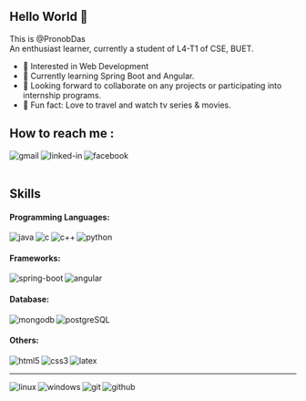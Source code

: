 ## Hello World 👋
This is @PronobDas <br>
An enthusiast learner, currently a student of L4-T1 of CSE, BUET.
- 👀 Interested in Web Development
- 🌱 Currently learning Spring Boot and Angular.
- 💞️ Looking forward to collaborate on any projects or participating into internship programs.
- 👯 Fun fact: Love to travel and watch tv series & movies.

## How to reach me :

[<img align="left" alt="gmail" src="https://img.shields.io/badge/gmail-%230077B5.svg?&style=for-the-badge&logo=gmail&logoColor=white" />](mailto:pronobdas2k16@gmail.com)

[<img align="left" alt="linked-in" src="https://img.shields.io/badge/linkedin-%230077B5.svg?&style=for-the-badge&logo=linkedin&logoColor=white" />](https://www.linkedin.com/in/pronobdas16/)

[<img align="left" alt="facebook" src="https://img.shields.io/badge/facebook-%231877F2.svg?&style=for-the-badge&logo=facebook&logoColor=white" />](https://www.facebook.com/pronobdas.pronoy) <br> <br>

## Skills
#### Programming Languages:
<img align="left" alt="java" src="https://img.shields.io/badge/java-%230077B5.svg?&style=for-the-badge&logo=java&logoColor=white" />
<img align="left" alt="c" src="https://img.shields.io/badge/C-%230077B5.svg?&style=for-the-badge&logo=C&logoColor=white" />
<img align="left" alt="c++" src="https://img.shields.io/badge/C++-%230077B5.svg?&style=for-the-badge&logo=C++&logoColor=white" />
<img align="left" alt="python" src="https://img.shields.io/badge/python-%230077B5.svg?&style=for-the-badge&logo=python&logoColor=white" />
<br>

#### Frameworks:
<img align="left" alt="spring-boot" src="https://img.shields.io/badge/spring-boot-%230077B5.svg?&style=for-the-badge&logo=spring-boot&logoColor=white" />
<img align="left" alt="angular" src="https://img.shields.io/badge/angular-%230077B5.svg?&style=for-the-badge&logo=angular&logoColor=white" />
<br>

#### Database:
<img align="left" alt="mongodb" src="https://img.shields.io/badge/mongodb-%230077B5.svg?&style=for-the-badge&logo=mongodb&logoColor=white" />
<img align="left" alt="postgreSQL" src="https://img.shields.io/badge/postgreSQL-%230077B5.svg?&style=for-the-badge&logo=postgreSQL&logoColor=white" />
<br>

#### Others:
<img align="left" alt="html5" src="https://img.shields.io/badge/html5-%230077B5.svg?&style=for-the-badge&logo=html5&logoColor=white" />
<img align="left" alt="css3" src="https://img.shields.io/badge/css3-%230077B5.svg?&style=for-the-badge&logo=css3&logoColor=white" />
<img align="left" alt="latex" src="https://img.shields.io/badge/latex-%230077B5.svg?&style=for-the-badge&logo=latex&logoColor=white" /><br>
<hr>
<img align="left" alt="linux" src="https://img.shields.io/badge/linux-%230077B5.svg?&style=for-the-badge&logo=linux&logoColor=white" />
<img align="left" alt="windows" src="https://img.shields.io/badge/windows-%230077B5.svg?&style=for-the-badge&logo=windows&logoColor=white" />
<img align="left" alt="git" src="https://img.shields.io/badge/git-%230077B5.svg?&style=for-the-badge&logo=git&logoColor=white" />
<img align="left" alt="github" src="https://img.shields.io/badge/github-%230077B5.svg?&style=for-the-badge&logo=github&logoColor=white" />

<!---
PronobDas/PronobDas is a ✨ special ✨ repository because its `README.md` (this file) appears on your GitHub profile.
You can click the Preview link to take a look at your changes.
--->

